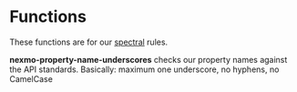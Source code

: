 # Functions

These functions are for our [spectral](https://github.com/stoplightio/spectral) rules.

**nexmo-property-name-underscores** checks our property names against the API standards. Basically: maximum one underscore, no hyphens, no CamelCase
